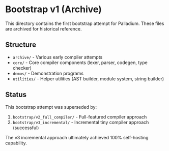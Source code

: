# Bootstrap v1 (Archive)

This directory contains the first bootstrap attempt for Palladium. These files are archived for historical reference.

## Structure

- `archive/` - Various early compiler attempts
- `core/` - Core compiler components (lexer, parser, codegen, type checker)
- `demos/` - Demonstration programs
- `utilities/` - Helper utilities (AST builder, module system, string builder)

## Status

This bootstrap attempt was superseded by:
1. `bootstrap/v2_full_compiler/` - Full-featured compiler approach
2. `bootstrap/v3_incremental/` - Incremental tiny compiler approach (successful)

The v3 incremental approach ultimately achieved 100% self-hosting capability.